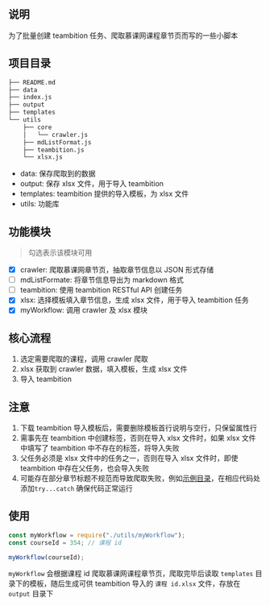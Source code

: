 ## 说明

为了批量创建 teambition 任务、爬取慕课网课程章节页而写的一些小脚本

## 项目目录
```txt
├── README.md
├── data
├── index.js
├── output
├── templates
└── utils
    ├── core
    │   └── crawler.js
    ├── mdListFormat.js
    ├── teambition.js
    └── xlsx.js
```

- data: 保存爬取到的数据
- output: 保存 xlsx 文件，用于导入 teambition
- templates: teambition 提供的导入模板，为 xlsx 文件
- utils: 功能库

## 功能模块
> 勾选表示该模块可用
- [x] crawler: 爬取慕课网章节页，抽取章节信息以 JSON 形式存储
- [ ] mdListFormate: 将章节信息导出为 markdown 格式
- [ ] teambition: 使用 teambition RESTful API 创建任务
- [x] xlsx: 选择模板填入章节信息，生成 xlsx 文件，用于导入 teambition 任务
- [x] myWorkflow: 调用 crawler 及 xlsx 模块

## 核心流程
1. 选定需要爬取的课程，调用 crawler 爬取
2. xlsx 获取到 crawler 数据，填入模板，生成 xlsx 文件
3. 导入 teambition

## 注意
1. 下载 teambition 导入模板后，需要删除模板首行说明与空行，只保留属性行
2. 需事先在 teambition 中创建标签，否则在导入 xlsx 文件时，如果 xlsx 文件中填写了 teambition 中不存在的标签，将导入失败
3. 父任务必须是 xlsx 文件中的任务之一，否则在导入 xlsx 文件时，即使 teambition 中存在父任务，也会导入失败
4. 可能存在部分章节标题不规范而导致爬取失败，例如[示例目录](https://coding.imooc.com/class/chapter/449.html#Anchor)，在相应代码处添加`try...catch` 确保代码正常运行

## 使用
```javascript
const myWorkflow = require("./utils/myWorkflow");
const courseId = 354; // 课程 id

myWorkflow(courseId);
```
`myWorkflow` 会根据课程 id 爬取慕课网课程章节页，爬取完毕后读取 `templates` 目录下的模板，随后生成可供 teambition 导入的 `课程 id.xlsx` 文件，存放在 `output` 目录下